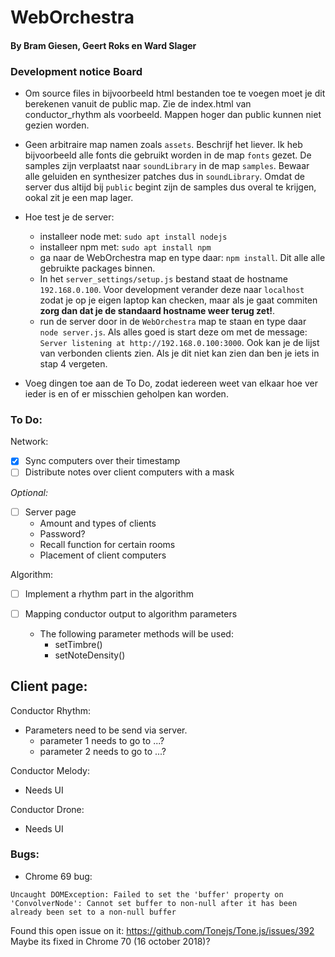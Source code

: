 # WebOrchestra
#### By Bram Giesen, Geert Roks en Ward Slager

### Development notice Board
  - Om source files in bijvoorbeeld html bestanden toe te voegen moet je dit berekenen vanuit de public map. Zie de index.html van conductor_rhythm als voorbeeld. Mappen hoger dan public kunnen niet gezien worden.

  - Geen arbitraire map namen zoals `assets`. Beschrijf het liever. Ik heb bijvoorbeeld alle fonts die gebruikt worden in de map `fonts` gezet. De samples zijn verplaatst naar `soundLibrary` in de map `samples`. Bewaar alle geluiden en synthesizer patches dus in `soundLibrary`. Omdat de server dus altijd bij `public` begint zijn de samples dus overal te krijgen, ookal zit je een map lager.

  - Hoe test je de server:
    - installeer node met: `sudo apt install nodejs`
    - installeer npm met:  `sudo apt install npm`
    - ga naar de WebOrchestra map en type daar:  `npm install`. Dit alle alle gebruikte packages binnen.
    - In het `server_settings/setup.js` bestand staat de hostname `192.168.0.100`. Voor development verander deze naar `localhost` zodat je op je eigen laptop kan checken, maar als je gaat commiten **zorg dan dat je de standaard hostname weer terug zet!**.
    - run de server door in de `WebOrchestra` map te staan en type daar `node server.js`. Als alles goed is start deze om met de message: `Server listening at http://192.168.0.100:3000`. Ook kan je de lijst van verbonden clients zien. Als je dit niet kan zien dan ben je iets in stap 4 vergeten.


  - Voeg dingen toe aan de To Do, zodat iedereen weet van elkaar hoe ver ieder is en of er misschien geholpen kan worden.

### To Do:

Network:
  - [x] Sync computers over their timestamp
  - [ ] Distribute notes over client computers with a mask

  *Optional:*
  - [ ] Server page
    - Amount and types of clients
    - Password?
    - Recall function for certain rooms
    - Placement of client computers


Algorithm:
  - [ ] Implement a rhythm part in the algorithm

  - [ ] Mapping conductor output to algorithm parameters
      - The following parameter methods will be used:
          - setTimbre()
          - setNoteDensity()


Client page:
  -

Conductor Rhythm:
  - Parameters need to be send via server.
    - parameter 1 needs to go to ...?
    - parameter 2 needs to go to ...?

Conductor Melody:
  - Needs UI

Conductor Drone:
  - Needs UI


### Bugs:
  - Chrome 69 bug:
  ~~~
  Uncaught DOMException: Failed to set the 'buffer' property on 'ConvolverNode': Cannot set buffer to non-null after it has been already been set to a non-null buffer
  ~~~
  Found this open issue on it: https://github.com/Tonejs/Tone.js/issues/392
  Maybe its fixed in Chrome 70 (16 october 2018)?
